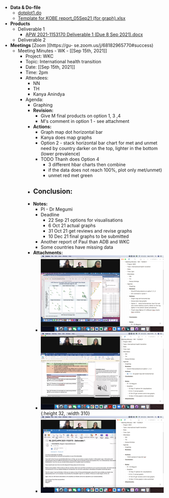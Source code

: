 - **Data & Do-file**
	- [dotplot1.do](../assets/dotplot1_1631716077821_0.do)
	- [Template for KOBE report_05Sep21 (for graph).xlsx](../assets/Template_20for_20KOBE_20report_05Sep21_20(for_20graph)_1631716086442_0.xlsx)
- **Products**
	- Deliverable 1
		- [APW 2021-1153170 Deliverable 1 (Due 8 Sep 2021).docx](../assets/APW_202021-1153170_20Deliverable_201_20(Due_208_20Sep_202021)_1631710851746_0.docx)
	- Deliverable 2
- **Meetings** [Zoom ](https://gu- se.zoom.us/j/68182965770#success)
	- Meeting Minutes - WK - [[Sep 15th, 2021]]
		- Project: WKC
		- Topic: International health transition
		- Date: [[Sep 15th, 2021]]
		- Time: 2pm
		- Attendees:
			- NN
			- TH
			- Kanya Anindya
		- Agenda:
			- Graphing
			- **Revision:**
				- Give M final products on option 1, 3 ,4
				- M's comment in option 1 - see attachment
			- **Actions:**
				- Graph map dot horizontal bar
				- Kanya does map graphs
				- Option 2 -  stack horizontal bar chart for met and unmet need by country darker on the top, lighter in the bottom (lower prevalence)
				- TODO Thanh does Option 4
					- 3 different hbar charts then combine
					- if the data does not reach 100%, plot only met/unmet)
					- unmet red met green
			- **Conclusion:**
				-
			- **Notes:**
				- PI - Dr Megumi
				- Deadline
					- 22 Sep 21 options for visualisations
					- 6 Oct 21 actual graphs
					- 31 Oct 21 get reviews and revise graphs
					- 10 Dec 21 final graphs to be submitted
				- Another report of Paul than ADB and WKC
				- Some countries have missing data
			- **Attachments:**
				- ![Screenshot 2021-09-15 at 14.33.49.png](../assets/Screenshot_202021-09-15_20at_2014.33.49_1631710526492_0.png)
				- ![Screenshot 2021-09-15 at 14.18.57.png](../assets/Screenshot_202021-09-15_20at_2014.18.57_1631710519808_0.png){:height 32, :width 310}
				- ![Screenshot 2021-09-15 at 14.16.32.png](../assets/Screenshot_202021-09-15_20at_2014.16.32_1631711501013_0.png)